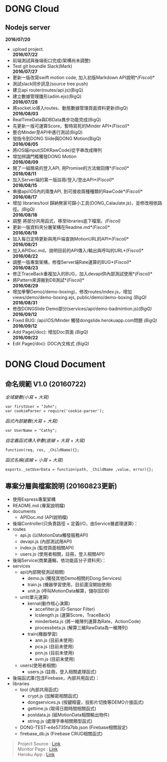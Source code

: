 # DONG Cloud 

## Nodejs server

**2016/07/20**
 - upload project.  
**2016/07/22**  
 - 前端測試與後端街口完成(架構尚未調整)  
 - Test git boundle Slack(Mark)  
**2016/07/27**  
 - 更新一版改寫swift motion code, 加入初版Markdown API說明*_(Fiscol)_*  
 - 測試slack同步訊息(source tree push)  
 - 建立api router(routes/api.js)(BigQ)  
 - 建立數據管理雛形(adim.ejs)(BigQ)  
**2016/07/28**  
 - 將socket.io導入routes、動態數據管理頁面資料更新(BigQ)  
**2016/08/03**  
 - RealTimeData與DBData異步功能完成(BigQ)  
 - 先更新一版可運算Score，暫時寫死的Minder API*_(Fiscol)_* 
 - 整合Minder至API中進行測試(BigQ)  
 - 發指令到DONG Slide與DONG Motion(BigQ)    
**2016/08/05**
 - 將iOS端input(SDKRawCode)從字串改成陣列   
 - 增加辨識門檻觸發DONG Motion  
**2016/08/09**  
 - 開了一組簡易的登入API, 用Promise的方法做回傳*_(Fiscol)_*  
**2016/08/11**  
 - 加入Server端的第一版註冊/登入/登出API*_(Fiscol)_*  
**2016/08/15**  
 - 串接api/iOS內的兩隻API, 到可接收兩種種類的RawCode*_(Fiscol)_*  
**2016/08/17**  
 - 增加 libraries/tool 歸納無家可歸小工具(DONG_Calaulate.js)，並修改相依路徑。*_(BigQ)_*  
**2016/08/18**  
 - 調整 將部分共用函式，移至libraries底下檔案。*_(Fiscol)_*  
 - 更新一版資料夾分層架構在Readme.md*_(Fiscol)_*  
**2016/08/19**  
 - 加入每日定時更新與用戶端查詢MotionURL的API*_(Fiscol)_*  
**2016/08/21**  
 - 加入APIDoc.md，說明目前的API傳入/輸出與呼叫的URL*_(Fiscol)_*  
**2016/08/22**  
 - 調整一版專案架構，修復Server端Rate運算的BUG*_(Fiscol)_*  
**2016/08/23**  
 - 修正TraceBack重複加入的BUG，加入devapi供內部測試使用*_(Fiscol)_*  
 - 將Pattern來源搬到DB測試*_(Fiscol)_*  
 **2016/08/29**  
 - 增加拳擊Demo(/demo-boxing)，修改routes/index.js，增加views/demo/demo-boxing.ejs, public/demo/demo-boxing *_(BigQ)_*  
 **2016/08/31**  
 - 修改DONGSlide Demo部分(services/api/demo-badmintion.js)*_(BigQ)_*  
 **2016/09/12**  
 - Fixed BUG: /api/iOS/Minder  觸發dongslide.herokuapp.com問題 *_(BigQ)_*  
 **2016/09/12**  
 - Add Page(/doc): 增加Doc頁面 *_(BigQ)_*  
  **2016/09/22**  
 - Edit Page(/doc): DOC內文格式 *_(BigQ)_*  
    


# DONG Cloud Document
## 命名規範 V1.0 (20160722)
*全域變數(小寫 + 大寫)* 

    var firstUser = "John";
    var cookieParser = require('cookie-parser');

*函式內部變數(大寫 + 大寫)*

    var UserName = "Cathy";

*自定義函式傳入參數(底線 + 大寫 + 大寫)*

    function(req, res, _ChildName){};

*函式名稱(底線 + 小寫 + 大寫)*

    exports._setUserData = function(path, _ChildName ,value, error){};



## 專案分層與檔案說明 (20160823更新)

 - 使用Express專案架構
 - README.md (專案說明檔)
 - documents
 	 - APIDoc.md (API說明檔)
 - 後端Controller(只負責路徑 + 定義I/O，由Service層處理運算)：
 - routes
	 - api.js (以MotionData觸發服務API)
	 - devapi.js (內部測試用API)
	 - index.js (監控頁面相關API)
	 - users.js (使用者相關，註冊，登入相關API)
 - 後端Service(商業邏輯，依功能區分子資料夾)：
 - services
	 - api(內部開發測試相關)
		 - demo.js (觸發其他Demo相關的Dong Services)
		 - train.js (機器學習使用，目前還沒開始使用)
		 - unit.js (呼叫MotionData解算，儲存回DB)
	 - unit(單元運算)
	 	 - kernal(動作核心演算)
		   - accefilter.js (G-Sensor Filter)
		   - lcslength.js (運算Score，TraceBack)
		   - minderbeta.js (將一維陣列運算為Rate，ActionCode)
		   - processbeta.js (解算三維RawData為一維陣列)
		 - train(機器學習)
		   - ann.js (目前未使用)
		   - pca.js (目前未使用)
		   - pnn.js (目前未使用)
		   - svm.js (目前未使用)
	 - users(使用者相關)
	 	 - users.js (註冊，登入相關處理函式)
 - 後端函式庫(包含Firebase，內部共用函式)：
 - libraries
 	 - tool (內部共用函式)
	  	 - crypt.js (加解密相關函式)
	  	 - dongservices.js (按鍵精靈，投影片切換等DEMO介接函式)
		 - gettime.js (取得日期時間相關函式)
		 - postdata.js (組MotionData相關輸出物件)
		 - string.js (處理字串相關類型函式)
	 - DONG-TEST-e4e5735fa7bb.json (Firebase相關設定)
	 - firebase_db.js (Firebase CRUD相關函式)

> Project Source : [Link](https://bitbucket.org/pvdplus_tech/dongserverfmq)  
> Monitor Page : [Link](https://dongcloud.herokuapp.com)  
> Heroku App : [Link](https://dashboard.heroku.com/apps/dongcloud)  